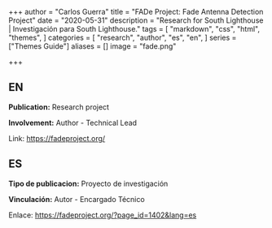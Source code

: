 +++
author = "Carlos Guerra"
title = "FADe Project: Fade Antenna Detection Project"
date = "2020-05-31"
description = "Research for South Lighthouse | Investigación para South Lighthouse."
tags = [
    "markdown",
    "css",
    "html",
    "themes",
]
categories = [
    "research",
    "author",
    "es",
    "en",
]
series = ["Themes Guide"]
aliases = []
image = "fade.png"

+++

## EN
**Publication:** Research project

**Involvement:** Author - Technical Lead

Link: <a href="https://fadeproject.org/" target="_blank">https://fadeproject.org/</a>

## ES
**Tipo de publicacion:** Proyecto de investigación

**Vinculación:** Autor - Encargado Técnico

Enlace: <a href="https://fadeproject.org/?page_id=1402&lang=es" target="_blank">https://fadeproject.org/?page_id=1402&lang=es</a>
